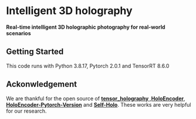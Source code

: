 # Intelligent 3D holography
**Real-time intelligent 3D holographic photography for real-world scenarios**
## Getting Started

This code runs with Python 3.8.17, Pytorch 2.0.1 and TensorRT 8.6.0

## Ackonwledgement

We are thankful for the open source of **[tensor_holography
](https://github.com/liangs111/tensor_holography/tree/main)**,**[HoloEncoder](https://github.com/THUHoloLab/Holo-encoder)**, **[HoloEncoder-Pytorch-Version](https://github.com/flyingwolfz/holoencoder-python-version)** and **[Self-Holo](https://github.com/SXHyeah/Self-Holo)**.
These works are very helpful for our research.
